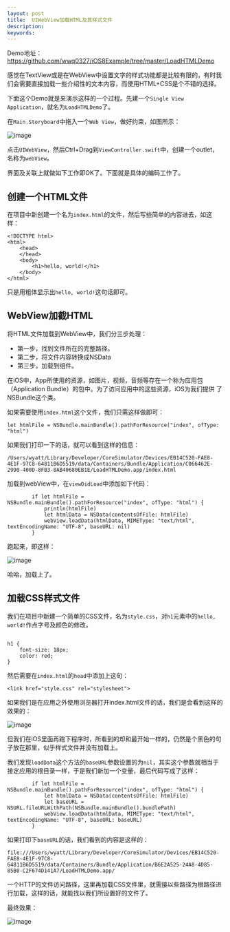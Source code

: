 ```yaml
---
layout: post
title:  UIWebView加载HTML及其样式文件
description:
keywords:
---
```


Demo地址： <https://github.com/wwq0327/iOS8Example/tree/master/LoadHTMLDemo>


感觉在TextView或是在WebView中设置文字的样式功能都是比较有限的，有时我们会需要直接加载一些介绍性的文本内容，而使用HTML+CSS是个不错的选择。

下面这个Demo就是来演示这样的一个过程。先建一个`Single View Application`，就名为`LoadHTMLDemo`了。

在`Main.Storyboard`中拖入一个`Web View`，做好约束，如图所示：

![image](http://ww4.sinaimg.cn/large/603daed6gw1es0n2q4mejj20la0kkwev.jpg)

点击`UIWebView`，然后Ctrl+Drag到`ViewController.swift`中，创建一个outlet，名称为`webView`。

界面及关联上就做如下工作即OK了。下面就是具体的编码工作了。

## 创建一个HTML文件 

在项目中新创建一个名为`index.html`的文件，然后写些简单的内容进去，如这样：

```
<!DOCTYPE html>
<html>
    <head>
    </head>
    <body>
        <h1>hello, world!</h1>
    </body>
</html>
```

只是用粗体显示出`hello, world!`这句话即可。

## WebView加截HTML
将HTML文件加载到WebView中，我们分三步处理：

- 第一步，找到文件所在的完整路径。
- 第二步，将文件内容转换成NSData
- 第三步，加载到组件。

在iOS中，App所使用的资源，如图片，视频，音频等存在一个称为应用包（Application Bundle）的包中。为了访问应用中的这些资源，iOS为我们提供 了NSBundle这个类。

如果需要使用`index.html`这个文件，我们只需这样做即可：

```
let htmlFile = NSBundle.mainBundle().pathForResource("index", ofType: "html")
```
如果我们打印一下的话，就可以看到这样的信息：

```
/Users/wyatt/Library/Developer/CoreSimulator/Devices/EB14C520-FAE8-4E1F-97C8-64811B6D5519/data/Containers/Bundle/Application/C066462E-2990-400D-8FB3-8AB40680EB1E/LoadHTMLDemo.app/index.html
```

加载到webView中，在`viewDidLoad`中添加如下代码：

```
        if let htmlFile = NSBundle.mainBundle().pathForResource("index", ofType: "html") {
            println(htmlFile)
            let htmlData = NSData(contentsOfFile: htmlFile)
            webView.loadData(htmlData, MIMEType: "text/html", textEncodingName: "UTF-8", baseURL: nil)
        }
```

跑起来，即这样：

![image](http://ww1.sinaimg.cn/large/603daed6gw1es0nk9rqwcj20r218iabz.jpg)

哈哈，加载上了。

## 加载CSS样式文件

我们在项目中新建一个简单的CSS文件，名为`style.css`，对`h1`元素中的`hello, world!`作点字号及颜色的修改。

```

h1 {
    font-size: 18px;
    color: red;
}
```

然后需要在`index.html`的`head`中添加上这句：

```
<link href="style.css" rel="stylesheet">
```

如果我们是在应用之外使用浏览器打开index.html文件的话，我们是会看到这样的效果的：

![image](http://ww1.sinaimg.cn/large/603daed6gw1es0nr38zhpj20y80j8myk.jpg)

但我们在iOS里面再跑下程序时，所看到的却和最开始一样的，仍然是个黑色的句子放在那里，似乎样式文件并没有加载上。

我们发现`loadData`这个方法的`baseURL`参数设置的为`nil`，其实这个参数就相当于接定应用的根目录一样，于是我们新加一个变量，最后代码写成了这样：

```
        if let htmlFile = NSBundle.mainBundle().pathForResource("index", ofType: "html") {
            let htmlData = NSData(contentsOfFile: htmlFile)
            let baseURL = NSURL.fileURLWithPath(NSBundle.mainBundle().bundlePath)
            webView.loadData(htmlData, MIMEType: "text/html", textEncodingName: "UTF-8", baseURL: baseURL)
        }
```

如果打印下`baseURL`的话，我们看到的内容是这样的：

```
file:///Users/wyatt/Library/Developer/CoreSimulator/Devices/EB14C520-FAE8-4E1F-97C8-64811B6D5519/data/Containers/Bundle/Application/B6E2A525-24A8-4D85-85B0-C2F674D141A7/LoadHTMLDemo.app/
```

一个HTTP的文件访问路径，这里再加载CSS文件里，就需接以些路径为根路径进行加载，这样的话，就能找以我们所设置好的文件了。

最终效果：

![image](http://ww2.sinaimg.cn/large/603daed6gw1es0nznbt42j20go0q0t9f.jpg)


